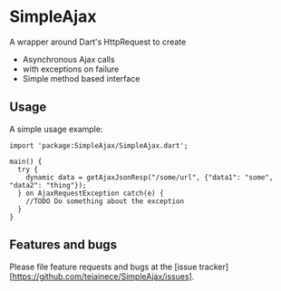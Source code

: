 # SimpleAjax

A wrapper around Dart's HttpRequest to create
- Asynchronous Ajax calls
- with exceptions on failure
- Simple method based interface

## Usage

A simple usage example:

    import 'package:SimpleAjax/SimpleAjax.dart';

    main() {
      try {
        dynamic data = getAjaxJsonResp("/some/url", {"data1": "some", "data2": "thing"});
      } on AjaxRequestException catch(e) {
        //TODO Do something about the exception
      }
    }

## Features and bugs

Please file feature requests and bugs at the [issue tracker][https://github.com/tejainece/SimpleAjax/issues].
